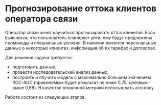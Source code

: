 # Прогнозирование оттока клиентов оператора связи

Оператор связи хочет научиться прогнозировать отток клиентов. Если выяснится, что пользователь планирует уйти, ему будут предложены промокоды и специальные условия. В наличии имеются персональные данные о некоторых клиентах, информация об их тарифах и договорах.

Для решения задачи требуется:

- подготовить данные;
- провести исследовательский анализ данных;
- построить и обучить модель с максимально большим значением ROC-AUC (приемлемым будет результат не ниже 0,75, целевым - выше 0,88). В качестве вторичной метрики использовать accuracy.

Работа состоит из следующих этапов:


